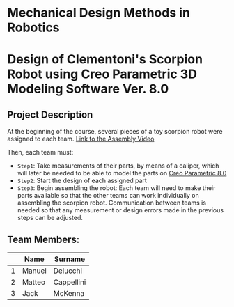 Mechanical Design Methods in Robotics 
======================================
Design of Clementoni's Scorpion Robot using Creo Parametric 3D Modeling Software Ver. 8.0
==========================================================================================

Project Description
----------------------
At the beginning of the course, several pieces of a toy scorpion robot were assigned to each team. [Link to the Assembly Video](https://www.youtube.com/watch?v=SFq4Ctjfaao)

Then, each team must:
- `Step1`: Take measurements of their parts, by means of a caliper, which will later be needed to be able to model the parts on [Creo Parametric 8.0](https://www.ptc.com/en/products/creo/parametric) 
- `Step2`: Start the design of each assigned part
- `Step3`: Begin assembling the robot: Each team will need to make their parts available so that the other teams can work individually on assembling the scorpion robot. Communication between teams is needed so that any measurement or design errors made in the previous steps can be adjusted.

Team Members:
-------------

|    |Name |Surname |
|----|---|---|
| 1 | Manuel | Delucchi |
| 2 | Matteo | Cappellini |
| 3 | Jack | McKenna |

